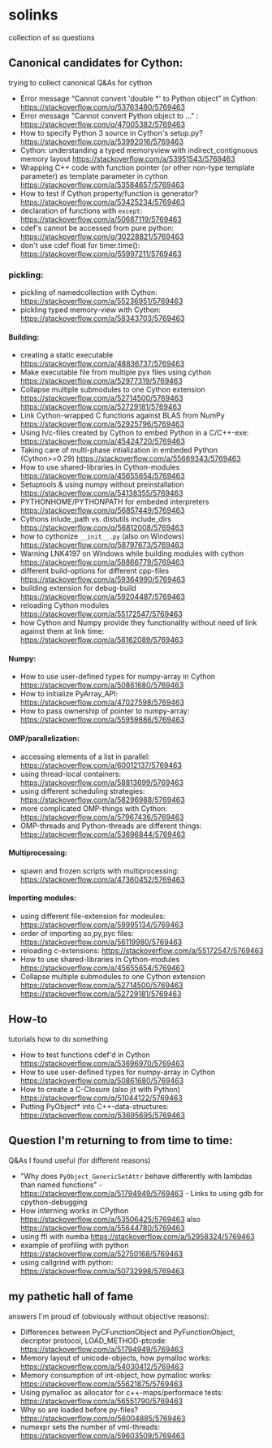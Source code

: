 # solinks
collection of so questions

## Canonical candidates for Cython:

trying to collect canonical Q&As for cython

  * Error message “Cannot convert 'double *' to Python object” in Cython:  https://stackoverflow.com/q/53763480/5769463
  * Error message "Cannot convert Python object to ..."  : https://stackoverflow.com/q/47005382/5769463
  * How to specify Python 3 source in Cython's setup.py? https://stackoverflow.com/a/53992016/5769463
  * Cython: understanding a typed memoryview with indirect_contignuous memory layout https://stackoverflow.com/a/53951543/5769463
  * Wrapping C++ code with function pointer (or other non-type template parameter) as template parameter in cython https://stackoverflow.com/a/53584657/5769463
  * How to test if Cython property/function is generator? https://stackoverflow.com/a/53425234/5769463
  * declaration of functions with `except`: https://stackoverflow.com/a/50687119/5769463
  * cdef's cannot be accessed from pure python: https://stackoverflow.com/q/30228821/5769463
  * don't use cdef float for timer.time(): https://stackoverflow.com/q/55997211/5769463

### pickling:

  * pickling of namedcollection with Cython: https://stackoverflow.com/a/55236951/5769463
  * pickling typed memory-view with Cython: https://stackoverflow.com/a/58343703/5769463
  
#### Building:

  * creating a static executable https://stackoverflow.com/a/48836737/5769463
  * Make executable file from multiple pyx files using cython https://stackoverflow.com/a/52977319/5769463
  * Collapse multiple submodules to one Cython extension https://stackoverflow.com/a/52714500/5769463 https://stackoverflow.com/a/52729181/5769463
  * Link Cython-wrapped C functions against BLAS from NumPy https://stackoverflow.com/a/52925796/5769463
  * Using h/c-files created by Cython to embed Python in a C/C++-exe: https://stackoverflow.com/a/45424720/5769463
  * Taking care of multi-phase intialization in embeded Python (Cython>=0.29) https://stackoverflow.com/a/55669343/5769463
  * How to use shared-libraries in Cython-modules https://stackoverflow.com/a/45655654/5769463
  * Setuptools & using numpy without preinstallation https://stackoverflow.com/a/54138355/5769463
  * PYTHONHOME/PYTHONPATH for embeded interpreters https://stackoverflow.com/q/56857449/5769463
  * Cythons inlude_path vs. distutils include_dirs https://stackoverflow.com/q/56812008/5769463
  * how to cythonize `__init__.py` (also on Windows) https://stackoverflow.com/q/58797673/5769463
  * Warning LNK4197 on Windows  while building modules with cython https://stackoverflow.com/a/58866779/5769463
  * different build-options for different cpp-files https://stackoverflow.com/a/59364990/5769463
  * building extension for debug-build https://stackoverflow.com/a/59204487/5769463
  * reloading Cython modules https://stackoverflow.com/a/55172547/5769463
  * how Cython and Numpy provide they functionality without need of link against them at link time: https://stackoverflow.com/a/58162089/5769463
  
#### Numpy:

  * How to use user-defined types for numpy-array in Cython https://stackoverflow.com/a/50861680/5769463
  * How to initialize PyArray_API:  https://stackoverflow.com/a/47027598/5769463
  * How to pass ownership of pointer to numpy-array: https://stackoverflow.com/a/55959886/5769463
  
#### OMP/parallelization:
   
  * accessing elements of a list in parallel: https://stackoverflow.com/a/60012137/5769463
  * using thread-local containers: https://stackoverflow.com/a/58813699/5769463
  * using different scheduling strategies: https://stackoverflow.com/a/58296988/5769463
  * more complicated OMP-things with Cython: https://stackoverflow.com/a/57967436/5769463
  * OMP-threads and Python-threads are different things: https://stackoverflow.com/a/53696844/5769463
  
#### Multiprocessing:

  * spawn and frozen scripts with multiprocessing: https://stackoverflow.com/a/47360452/5769463
  
#### Importing modules:

  * using different file-extension for modeules: https://stackoverflow.com/a/59995134/5769463
  * order of importing so,py,pyc files: https://stackoverflow.com/a/56119980/5769463
  * reloading c-extensions: https://stackoverflow.com/a/55172547/5769463
  * How to use shared-libraries in Cython-modules https://stackoverflow.com/a/45655654/5769463
  * Collapse multiple submodules to one Cython extension https://stackoverflow.com/a/52714500/5769463 https://stackoverflow.com/a/52729181/5769463
  
## How-to

tutorials how to do something

  * How to test functions cdef'd in Cython https://stackoverflow.com/a/53696970/5769463
  * How to use user-defined types for numpy-array in Cython https://stackoverflow.com/a/50861680/5769463
  * How to create a C-Closure (also jit with Python) https://stackoverflow.com/q/51044122/5769463
  * Putting PyObject* into C++-data-structures: https://stackoverflow.com/q/53695695/5769463



## Question I'm returning to from time to time:

Q&As I found useful (for different reasons)

  * "Why does `PyObject_GenericSetAttr` behave differently with lambdas than named functions" - https://stackoverflow.com/a/51794949/5769463 - Links to using gdb for cpython-debugging
  * How interning works in CPython https://stackoverflow.com/a/53506425/5769463 also https://stackoverflow.com/a/55644780/5769463
  * using ffi with numba https://stackoverflow.com/a/52958324/5769463
  * example of profiling with python https://stackoverflow.com/a/52750168/5769463
  * using callgrind with python: https://stackoverflow.com/a/50732998/5769463



## my pathetic hall of fame

answers I'm proud of (obviously without objective reasons):

  * Differences between PyCFunctionObject and PyFunctionObject, decriptor protocol, LOAD_METHOD-ptcode: https://stackoverflow.com/a/51794949/5769463
  * Memory layout of unicode-objects, how pymalloc works: https://stackoverflow.com/a/54030412/5769463
  * Memory consumption of int-object, how pymalloc works: https://stackoverflow.com/a/55621875/5769463
  * Using pymalloc as allocator for c++-maps/performace tests: https://stackoverflow.com/a/56551790/5769463
  * Why so are loaded before py-files? https://stackoverflow.com/q/56004885/5769463
  * numexpr sets the number of vml-threads: https://stackoverflow.com/a/59603509/5769463
                   
 
